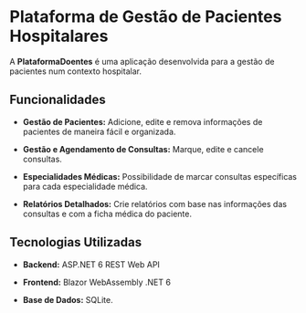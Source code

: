 # Plataforma de Gestão de Pacientes Hospitalares

A **PlataformaDoentes** é uma aplicação desenvolvida para a gestão de pacientes num contexto hospitalar.

## Funcionalidades

- **Gestão de Pacientes:** Adicione, edite e remova informações de pacientes de maneira fácil e organizada.

- **Gestão e Agendamento de Consultas:** Marque, edite e cancele consultas.

- **Especialidades Médicas:** Possibilidade de marcar consultas específicas para cada especialidade médica.

- **Relatórios Detalhados:** Crie relatórios com base nas informações das consultas e com a ficha médica do paciente.

## Tecnologias Utilizadas

- **Backend:** ASP.NET 6 REST Web API

- **Frontend:** Blazor WebAssembly .NET 6

- **Base de Dados:** SQLite.
